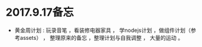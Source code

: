 
# 2017.9.17备忘




* 黄金周计划 : 玩录音笔 ，看装修电器家具 ， 学nodejs计划 ，做组件计划（参考assets） ， 整理原来的备忘 ，整理计划与自我调整  ，  大量的运动  。

